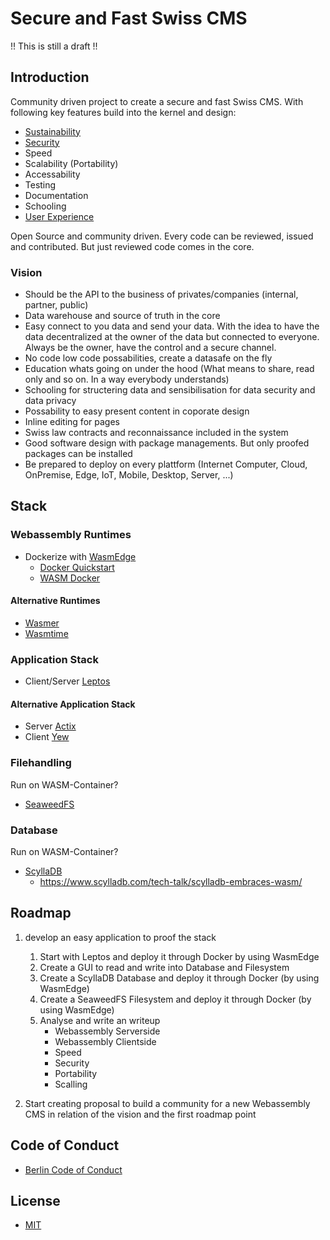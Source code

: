 # Secure and Fast Swiss CMS
!! This is still a draft !!

## Introduction
Community driven project to create a secure and fast Swiss CMS. With following key features build into the kernel and design:
* [Sustainability](https://w3c.github.io/sustyweb)
* [Security](documents/specifications/security.md)
* Speed
* Scalability (Portability)
* Accessability
* Testing
* Documentation
* Schooling
* [User Experience](documents/specifications/user_experience.md)

Open Source and community driven. Every code can be reviewed, issued and contributed. But just reviewed code comes in the core.

### Vision
* Should be the API to the business of privates/companies (internal, partner, public)
* Data warehouse and source of truth in the core
* Easy connect to you data and send your data. With the idea to have the data decentralized at the owner of the data but connected to everyone. Always be the owner, have the control and a secure channel.
* No code low code possabilities, create a datasafe on the fly
* Education whats going on under the hood (What means to share, read only and so on. In a way everybody understands)
* Schooling for structering data and sensibilisation for data security and data privacy
* Possability to easy present content in coporate design
* Inline editing for pages
* Swiss law contracts and reconnaissance included in the system
* Good software design with package managements. But only proofed packages can be installed
* Be prepared to deploy on every plattform (Internet Computer, Cloud, OnPremise, Edge, IoT, Mobile, Desktop, Server, ...)

## Stack
### Webassembly Runtimes
* Dockerize with [WasmEdge](https://github.com/WasmEdge/WasmEdge)
  * [Docker Quickstart](https://wasmedge.org/docs/start/getting-started/quick_start_docker/)
  * [WASM Docker](https://docs.docker.com/desktop/wasm/)

#### Alternative Runtimes
* [Wasmer](https://wasmer.io/)
* [Wasmtime](https://wasmtime.dev/)


### Application Stack
* Client/Server [Leptos](https://www.leptos.dev/)

#### Alternative Application Stack
* Server [Actix](https://actix.rs/)
* Client [Yew](https://yew.rs/)

### Filehandling
Run on WASM-Container?
* [SeaweedFS](https://seaweedfs.github.io/)

### Database
Run on WASM-Container?
* [ScyllaDB](https://www.scylladb.com/)
    * https://www.scylladb.com/tech-talk/scylladb-embraces-wasm/

## Roadmap
1. develop an easy application to proof the stack
   1. Start with Leptos and deploy it through Docker by using WasmEdge
   2. Create a GUI to read and write into Database and Filesystem
   3. Create a ScyllaDB Database and deploy it through Docker (by using WasmEdge)
   4. Create a SeaweedFS Filesystem and deploy it through Docker (by using WasmEdge)
   5. Analyse and write an writeup
      * Webassembly Serverside
      * Webassembly Clientside
      * Speed
      * Security
      * Portability
      * Scalling

2. Start creating proposal to build a community for a new Webassembly CMS in relation of the vision and the first roadmap point

## Code of Conduct
* [Berlin Code of Conduct](https://berlincodeofconduct.org/)

## License
* [MIT](https://mit-license.org/)